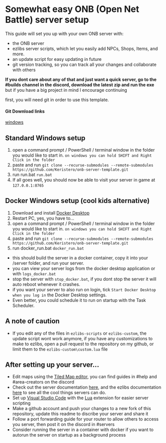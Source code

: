# Somewhat easy ONB (Open Net Battle) server setup
This guide will set you up with your own ONB server with:
- the ONB server
- ezlibs server scripts, which let you easily add NPCs, Shops, Items, and more.
- an update script for easy updating in future
- git version tracking, so you can track all your changes and collaborate with others

**If you dont care about any of that and just want a quick server, go to the #builds channel in the discord, download the latest zip and run the exe**
but if you have a big project in mind I encourage continuing 

first, you will need git in order to use this template.
#### Git Download links
[windows](https://git-scm.com/download/win)

## Standard Windows setup 
1. open a command prompt / PowerShell / terminal window in the folder you would like to start in.
`on windows you can hold SHIFT and Right Click in the folder`
1. paste and run `git clone --recurse-submodules --remote-submodules https://github.com/Keristero/onb-server-template.git`
1. run run.bat `run.bat`
1. If all goes well, you should now be able to visit your server in game at `127.0.0.1:8765`

## Docker Windows setup (cool kids alternative)
1. Download and install [Docker Desktop](https://www.docker.com/products/docker-desktop/)
1. Restart PC, yes, you have to...
1. open a command prompt / PowerShell / terminal window in the folder you would like to start in.
`on windows you can hold SHIFT and Right Click in the folder`
1. paste and run `git clone --recurse-submodules --remote-submodules https://github.com/Keristero/onb-server-template.git`
1. run docker_run.bat `docker_run.bat`

- this should build the server in a docker container, copy it into your /server folder, and run your server.
- you can view your server logs from the docker desktop application or with `logs_docker.bat`
- stop the server with `stop_docker.bat`, if you dont stop the server it will auto reboot whenever it crashes.
- if you want your server to also run on login, tick `Start Docker Desktop when you log in` the Docker Desktop settings.
- Even better, you could schedule it to run on startup with the Task Scheduler.


## A note of caution
- If you edit any of the files in `ezlibs-scripts` or `ezlibs-custom`, the update script wont work anymore, if you have any customizations to make to ezlibs, open a pull request to the repository on my github, or limit them to the `ezlibs-custom\custom.lua` file

## After setting up your server...
- Edit maps using the [Tiled Map editor](https://www.mapeditor.org/), you can find guides in #help and #area-creators on the discord
- Check out the server documentation [here](https://github.com/TheMaverickProgrammer/OpenNetBattle), and the ezlibs documentation [here](https://github.com/Keristero/ezlibs-scripts) to see all the cool things servers can do.
- Set up [Visual Studio Code](https://code.visualstudio.com/) with the [Lua](https://marketplace.visualstudio.com/items?itemName=sumneko.lua) extension for easier server scripting
- Make a github account and push your changes to a new fork of this repository, update this readme to discribe your server and share it
- Follow a port forwarding guide for your router to allow others to access you server, then post it on the discord in #servers
- Consider running the server in a container with docker if you want to autorun the server on startup as a background process
